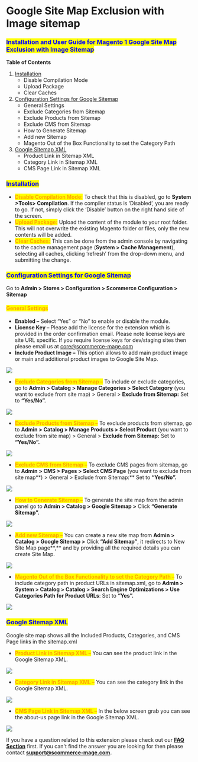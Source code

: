 # Google Site Map Exclusion with Image sitemap

### <mark style="color:blue;">Installation and User Guide for Magento 1 Google Site Map Exclusion with Image Sitemap</mark>

**Table of Contents**

1. [Installation ](google-site-map-exclusion-with-image-sitemap.md#\_bookmark0)
   * Disable Compilation Mode&#x20;
   * Upload Package&#x20;
   * Clear Caches&#x20;
2. [Configuration Settings for Google Sitemap ](google-site-map-exclusion-with-image-sitemap.md#\_bookmark4)
   * General Settings&#x20;
   * Exclude Categories from Sitemap&#x20;
   * Exclude Products from Sitemap&#x20;
   * Exclude CMS from Sitemap&#x20;
   * How to Generate Sitemap&#x20;
   * Add new Sitemap&#x20;
   * Magento Out of the Box Functionality to set the Category Path&#x20;
3. [Google Sitemap XML ](google-site-map-exclusion-with-image-sitemap.md#google-sitemap-xml)
   * Product Link in Sitemap XML&#x20;
   * Category Link in Sitemap XML&#x20;
   * CMS Page Link in Sitemap XML&#x20;

### <mark style="color:blue;">Installation</mark> <a href="#_bookmark0" id="_bookmark0"></a>

* <mark style="color:orange;">**Disable Compilation Mode:**</mark> To check that this is disabled, go to **System >Tools> Compilation**. If the compiler status is ‘Disabled’, you are ready to go. If not, simply click the ‘Disable’ button on the right hand side of the screen.
* <mark style="color:orange;">**Upload Package:**</mark> Upload the content of the module to your root folder. This will not overwrite the existing Magento folder or files, only the new contents will be added.
* <mark style="color:orange;">**Clear Caches:**</mark> This can be done from the admin console by navigating to the cache management page (**System > Cache Management**), selecting all caches, clicking ‘refresh’ from the drop-down menu, and submitting the change.

### <mark style="color:blue;">Configuration Settings for Google Sitemap</mark> <a href="#_bookmark4" id="_bookmark4"></a>

Go to **Admin > Stores > Configuration > Scommerce Configuration > Sitemap**

#### <mark style="color:orange;">General Settings</mark> <a href="#_bookmark5" id="_bookmark5"></a>

* **Enabled –** Select “Yes” or “No” to enable or disable the module.
* **License Key –** Please add the license for the extension which is provided in the order confirmation email. Please note license keys are site URL specific. If you require license keys for dev/staging sites then please email us at [core@scommerce-mage.com](mailto:core@scommerce-mage.com)
* **Include Product Image –** This option allows to add main product image or main and additional product images to Google Site Map.

![](../../.gitbook/assets/m1googgeneral.jpg)

* <mark style="color:orange;">**Exclude Categories from Sitemap –**</mark> To include or exclude categories, go to **Admin > Catalog > Manage Categories > Select Category** (you want to exclude from site map) > General > **Exclude from Sitemap:** Set to **“Yes/No”.**

![](<../../.gitbook/assets/2 (2)>)

* <mark style="color:orange;">**Exclude Products from Sitemap –**</mark> To exclude products from sitemap, go to **Admin > Catalog > Manage Products > Select Product** (you want to exclude from site map) > General > **Exclude from Sitemap:** Set to **“Yes/No”.**

![](<../../.gitbook/assets/3 (52)>)

* <mark style="color:orange;">**Exclude CMS from Sitemap –**</mark> To exclude CMS pages from sitemap, go to **Admin > CMS > Pages > Select CMS Page** (you want to exclude from site map**) > General > Exclude from Sitemap:** Set to **“Yes/No”.**

![](<../../.gitbook/assets/4 (67)>)

* <mark style="color:orange;">**How to Generate Sitemap –**</mark> To generate the site map from the admin panel go to **Admin > Catalog > Google Sitemap >** Click **“Generate Sitemap”.**

![](<../../.gitbook/assets/5 (69)>)

* <mark style="color:orange;">**Add new Sitemap –**</mark> You can create a new site map from **Admin > Catalog > Google Sitemap >** Click **“Add Sitemap”**, it redirects to New Site Map page**,** and by providing all the required details you can create Site Map.

![](<../../.gitbook/assets/6 (6)>)

* <mark style="color:orange;">**Magento Out of the Box Functionality to set the Category Path –**</mark> To include category path in product URLs in sitemap.xml, go to **Admin > System > Catalog > Catalog > Search Engine Optimizations > Use Categories Path for Product URLs**: Set to **“Yes”.**

![](<../../.gitbook/assets/7 (58)>)

### <mark style="color:blue;">**Google Sitemap XML**</mark>&#x20;

Google site map shows all the Included Products, Categories, and CMS Page links in the sitemap.xml

* <mark style="color:orange;">**Product Link in Sitemap XML –**</mark> You can see the product link in the Google Sitemap XML.

![](<../../.gitbook/assets/8 (30)>)

* <mark style="color:orange;">**Category Link in Sitemap XML –**</mark> You can see the category link in the Google Sitemap XML.

![](<../../.gitbook/assets/9 (53)>)

* <mark style="color:orange;">**CMS Page Link in Sitemap XML –**</mark> In the below screen grab you can see the about-us page link in the Google Sitemap XML.

![](<../../.gitbook/assets/10 (5)>)

If you have a question related to this extension please check out our [**FAQ Section**](https://www.scommerce-mage.com/magento-google-site-map-exclusion.html#faq) first. If you can't find the answer you are looking for then please contact [**support@scommerce-mage.com**](mailto:core@scommerce-mage.com)**.**
